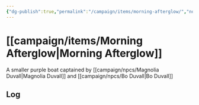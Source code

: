 ```yaml
---
{"dg-publish":true,"permalink":"/campaign/items/morning-afterglow/","noteIcon":"","created":"2025-10-26T12:26:23.240-07:00","updated":"2025-10-27T13:25:24.011-07:00"}
---
```


# [[campaign/items/Morning Afterglow\|Morning Afterglow]]
A smaller purple boat captained by [[campaign/npcs/Magnolia Duvall\|Magnolia Duvall]] and [[campaign/npcs/Bo Duvall\|Bo Duvall]]

## Log
